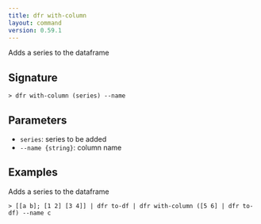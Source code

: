 ```yaml
---
title: dfr with-column
layout: command
version: 0.59.1
---
```


Adds a series to the dataframe

## Signature

```> dfr with-column (series) --name```

## Parameters

 -  `series`: series to be added
 -  `--name {string}`: column name

## Examples

Adds a series to the dataframe
```shell
> [[a b]; [1 2] [3 4]] | dfr to-df | dfr with-column ([5 6] | dfr to-df) --name c
```
